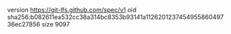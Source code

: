 version https://git-lfs.github.com/spec/v1
oid sha256:b082611ea532cc38a314bc8353b93141a112620123745495586049736ec27856
size 9097
